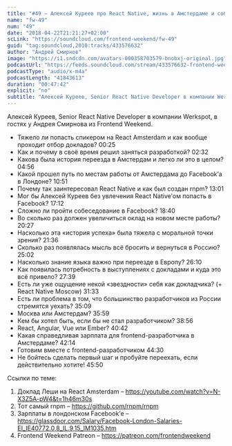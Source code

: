 ```yaml
---
title: "#49 – Алексей Куреев про React Native, жизнь в Амстердаме и собеседование в Facebook"
name: "fw-49"
num: "49"
date: "2018-04-22T21:21:27+02:00"
scLink: "https://soundcloud.com/frontend-weekend/fw-49"
guid: "tag:soundcloud,2010:tracks/433576632"
author: "Андрей Смирнов"
image: "https://i1.sndcdn.com/avatars-000358703579-bnobxj-original.jpg"
podcastUrl: "https://feeds.soundcloud.com/stream/433576632-frontend-weekend-fw-49.m4a"
podcastType: "audio/x-m4a"
podcastLength: "41843613"
duration: "00:47:42"
explicit: "no"
subtitle: "Алексей Куреев, Senior React Native Developer в компании Werkspot, в гостях у Андрея Смирнова из Frontend Weekend. "
---
```

Алексей Куреев, Senior React Native Developer в компании Werkspot, в гостях у Андрея Смирнова из Frontend Weekend. 

- Тяжело ли попасть спикером на React Amsterdam и как вообще проходит отбор докладов? 00:25
- Как и почему в своё время решил заняться разработкой? 02:32
- Какова была история переезда в Амстердам и легко ли это в целом? 04:56
- Какой прошел путь по местам работы от Амстердама до Facebook’а в Лондоне? 10:51
- Почему так заинтересовал React Native и как был создан rnpm? 13:01
- Мог бы Алексей Куреев без увлечения React Native’ом попасть в Facebook? 17:12
- Сложно ли пройти собеседование в Facebook? 18:40
- Во сколько раз должен увеличиться оклад на новом месте работы? 20:27
- Насколько эта «история успеха» была тяжела с моральной точки зрения? 21:36
- Сколько раз появлялась мысль всё бросить и вернуться в Россию? 25:02
- Насколько знание языка важно при переезде в Европу? 26:10
- Как появилась потребность в выступлениях с докладами и куда это всё привело? 27:39
- Есть ли уже ощущение некой «звездности» себя как докладчика? (+ React Native Moscow) 31:33
- Есть ли проблема в том, что большинство разработчиков из России стремятся уехать? 35:09
- Москва или Амстердам? 35:59
- Кем бы хотел быть, если бы не стал разработчиком? 38:56
- React, Angular, Vue или Ember? 40:42
- Какая справедливая зарплата для frontend-разработчика в Амстердаме? 42:14
- Готовим вместе с frontend-разработчиком 44:30
- Не бойтесь сделать первый шаг и пробуйте переехать, если действительно хотите! 45:50

Ссылки по теме:
1) Доклад Леши на React Amsterdam – https://youtube.com/watch?v=N-X3Z5A-pW4&t=1h46m30s
2) Тот самый rnpm  – https://github.com/rnpm/rnpm
3) Зарплаты в лондонском Facebook’е – https://glassdoor.com/Salary/Facebook-London-Salaries-EI_IE40772.0,8_IL.9,15_IM1035.htm
4) Frontend Weekend Patreon – https://patreon.com/frontendweekend